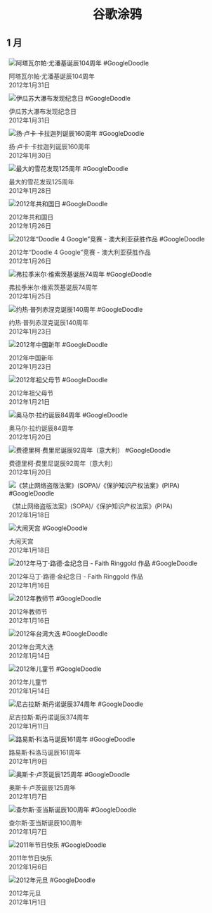 
<h1 align="center"> 谷歌涂鸦 </h1>




## 1 月

<div class="image">


<img src="https://lh3.googleusercontent.com/gH_78tOBrTfz_yCkeUPkntt-thHXaxMN7hKvBX1VMgbwkP3No1CdU188fgR-Z-Ae5h2NMY0EgMwONCMTlpY02-DYfT9mXBoGSKoqurAV7g=s660" alt="阿塔瓦尔帕·尤潘基诞辰104周年 #GoogleDoodle" style="margin: 5px"/>
<div class="info" style="font-size: 14px; color:#333333; margin:5px"><div class="title">阿塔瓦尔帕·尤潘基诞辰104周年</div><div class="date">2012年1月31日</div></div>

<img src="https://lh3.googleusercontent.com/lDwa9QcYxJ_hDiDLoa9Uk3QCtTQdNZyNeo8qbf2VhFSHWKKUgyaR-JpSN5mvY2DIcSPigS0dyBhJ9esQFeRAEq4wzfyuLsrqFryLZsn-=s660" alt="伊瓜苏大瀑布发现纪念日 #GoogleDoodle" style="margin: 5px"/>
<div class="info" style="font-size: 14px; color:#333333; margin:5px"><div class="title">伊瓜苏大瀑布发现纪念日</div><div class="date">2012年1月31日</div></div>

<img src="https://lh3.googleusercontent.com/pb3DrUnRP2OzdUw70pFqC_8omRtDsQ8kjgA-cqPugjNsH67MacgDflEwUP5ZyGSHSLWqDqdBJPjA01SEX0IJok62NEpZ4V9KSNA2oOl8=s660" alt="扬·卢卡·卡拉迦列诞辰160周年 #GoogleDoodle" style="margin: 5px"/>
<div class="info" style="font-size: 14px; color:#333333; margin:5px"><div class="title">扬·卢卡·卡拉迦列诞辰160周年</div><div class="date">2012年1月30日</div></div>

<img src="https://lh3.googleusercontent.com/WQkFE0cSVtfQiWA-f9AER0ETawqAUbtzrm0XWKXioVnnZl73pvIdzZdg8flXJWoqpEaTUReOkNjVZNeejDJIXFVuWjI0l9sNLdkFZ5Q=s660" alt="最大的雪花发现125周年 #GoogleDoodle" style="margin: 5px"/>
<div class="info" style="font-size: 14px; color:#333333; margin:5px"><div class="title">最大的雪花发现125周年</div><div class="date">2012年1月28日</div></div>

<img src="https://lh3.googleusercontent.com/pYkE8KLVAy4hOx0-1zQ70Xs8Q5IPEcR0xhOhZ1Jzum0306bJ0_y5kbJzxZHmkR7PEZoUcEs3H61QtncJu9D2qy9D8Jtv45SIlTXJ6QsZ=s660" alt="2012年共和国日 #GoogleDoodle" style="margin: 5px"/>
<div class="info" style="font-size: 14px; color:#333333; margin:5px"><div class="title">2012年共和国日</div><div class="date">2012年1月26日</div></div>

<img src="https://www.google.com/logos/2012/d4g_australia12-hp.jpg" alt="2012年“Doodle 4 Google”竞赛 - 澳大利亚获胜作品 #GoogleDoodle" style="margin: 5px"/>
<div class="info" style="font-size: 14px; color:#333333; margin:5px"><div class="title">2012年“Doodle 4 Google”竞赛 - 澳大利亚获胜作品</div><div class="date">2012年1月26日</div></div>

<img src="https://lh3.googleusercontent.com/oCptPYfV2x_kG9nZKTLR_teRym87HSwc5X-PVW8QGATnkCdApXSPvEAhlROLuEYp7LF70cXIh_IXUo0dzAEkdi9ma-I_EvjpkXrbtUA=s660" alt="弗拉季米尔·维索茨基诞辰74周年 #GoogleDoodle" style="margin: 5px"/>
<div class="info" style="font-size: 14px; color:#333333; margin:5px"><div class="title">弗拉季米尔·维索茨基诞辰74周年</div><div class="date">2012年1月25日</div></div>

<img src="https://lh3.googleusercontent.com/e5L6nWBLLWGIvRT1AUSJADDqMImB1oyJ8DOAhtUYaD8SnexHV0rFSXBECk1iY-lkqIOd2oJ6xHhV_lGDAeClbXcVSfTeLtyLS0GYDs6Uqw=s660" alt="约热·普列赤涅克诞辰140周年 #GoogleDoodle" style="margin: 5px"/>
<div class="info" style="font-size: 14px; color:#333333; margin:5px"><div class="title">约热·普列赤涅克诞辰140周年</div><div class="date">2012年1月23日</div></div>

<img src="https://lh3.googleusercontent.com/41OCHMV1K_JYKZTqZ4U63DKWn0T1yHDMdrbLCj4w9I-_SrE1SKLN1jZplRohZBlPEHThLoJwCccWRJ7lrG1YRYZG9V0VoN657-18DiM=s660" alt="2012年中国新年 #GoogleDoodle" style="margin: 5px"/>
<div class="info" style="font-size: 14px; color:#333333; margin:5px"><div class="title">2012年中国新年</div><div class="date">2012年1月23日</div></div>

<img src="https://lh3.googleusercontent.com/8jYGt8tIUg_ftsasnszQ9cIC802JnBHTSdFJsCrJDr7Q5g0CzSmNRrOpaCLCND-CMX08-1odsyoX8vz9VOKPwleKSmB8CWXegaBqZpM=s660" alt="2012年祖父母节 #GoogleDoodle" style="margin: 5px"/>
<div class="info" style="font-size: 14px; color:#333333; margin:5px"><div class="title">2012年祖父母节</div><div class="date">2012年1月21日</div></div>

<img src="https://lh3.googleusercontent.com/rbIbRzV1tvtGPvpEBBXcMF9UmpeeumezpEZbM0M_Vls6Aco0ytIfOo2ROGghj7vbRsnxk9oTkHCI60ZrQYmHjfU1XqCj67sCPRcp1cJ2wQ=s660" alt="奥马尔·拉约诞辰84周年 #GoogleDoodle" style="margin: 5px"/>
<div class="info" style="font-size: 14px; color:#333333; margin:5px"><div class="title">奥马尔·拉约诞辰84周年</div><div class="date">2012年1月20日</div></div>

<img src="https://lh3.googleusercontent.com/9hJ1TvjdwuNuWhhj6s1XdY6gi6vNFWZrdHkoWnw1M_IlezEbLIOpjowjcHAb2FSYk8_v-2Jj4ZFCEanqwUELnlzBS0ZTW0vPelm3DU1vHg=s660" alt="费德里柯·费里尼诞辰92周年（意大利） #GoogleDoodle" style="margin: 5px"/>
<div class="info" style="font-size: 14px; color:#333333; margin:5px"><div class="title">费德里柯·费里尼诞辰92周年（意大利）</div><div class="date">2012年1月20日</div></div>

<img src="https://lh3.googleusercontent.com/x4wpbaSymc8xB_KAEdS9AD0OUKBuAzzvGQTwrA7ODvRHMvj2pDSwSeDyaiy8LHmHgtTzhYdTez53zLOcFUjC9qfAfKUQQbaeJ4ZhQ7-tZA=s660" alt="《禁止网络盗版法案》(SOPA)/《保护知识产权法案》(PIPA) #GoogleDoodle" style="margin: 5px"/>
<div class="info" style="font-size: 14px; color:#333333; margin:5px"><div class="title">《禁止网络盗版法案》(SOPA)/《保护知识产权法案》(PIPA)</div><div class="date">2012年1月18日</div></div>

<img src="https://lh3.googleusercontent.com/KXz5rFio4u5r6i7CpDmEntHImxvlDup4W2JSBsz8jDitSgt5Aip78l2-x0dUNiUMfI4P34BMSNdt5uP9yf_BXnVFozlo1xzwYNhxHA9z=s660" alt="大闹天宫 #GoogleDoodle" style="margin: 5px"/>
<div class="info" style="font-size: 14px; color:#333333; margin:5px"><div class="title">大闹天宫</div><div class="date">2012年1月18日</div></div>

<img src="https://lh3.googleusercontent.com/pPHSmLZ-EngPy_N6k694bOSW13m3s7hGSX_8DQv3-0bT2Wl8iBZ5UFiD_Ok3JB-fSkNmG1LwD9jMhsUlGbtqb8CjZzrRnPk8R0Kjk0ea8A=s660" alt="2012年马丁·路德·金纪念日 - Faith Ringgold 作品 #GoogleDoodle" style="margin: 5px"/>
<div class="info" style="font-size: 14px; color:#333333; margin:5px"><div class="title">2012年马丁·路德·金纪念日 - Faith Ringgold 作品</div><div class="date">2012年1月16日</div></div>

<img src="https://www.google.com/logos/2012/Teachers_Day-2012-hp.jpg" alt="2012年教师节 #GoogleDoodle" style="margin: 5px"/>
<div class="info" style="font-size: 14px; color:#333333; margin:5px"><div class="title">2012年教师节</div><div class="date">2012年1月16日</div></div>

<img src="https://www.google.com/logos/2012/Taiwan_Elections-2012-hp.jpg" alt="2012年台湾大选 #GoogleDoodle" style="margin: 5px"/>
<div class="info" style="font-size: 14px; color:#333333; margin:5px"><div class="title">2012年台湾大选</div><div class="date">2012年1月14日</div></div>

<img src="https://www.google.com/logos/2012/childrensday-2012-hp.jpg" alt="2012年儿童节 #GoogleDoodle" style="margin: 5px"/>
<div class="info" style="font-size: 14px; color:#333333; margin:5px"><div class="title">2012年儿童节</div><div class="date">2012年1月14日</div></div>

<img src="https://lh3.googleusercontent.com/QxpLwOvSGkVQECug9WzsIRL6_SBwox6McBLtMcrH8-K0ZUPMioL_Iru5PCyhVmbx2ypIb_N3XxmlcW7-2xauuHv_nO1VbGWvQTJE0NKH=s660" alt="尼古拉斯·斯丹诺诞辰374周年 #GoogleDoodle" style="margin: 5px"/>
<div class="info" style="font-size: 14px; color:#333333; margin:5px"><div class="title">尼古拉斯·斯丹诺诞辰374周年</div><div class="date">2012年1月11日</div></div>

<img src="https://lh3.googleusercontent.com/CQ_qazQEhiqEiKLy7oppLrrt16vE6JPcagQiDLrBnYz-LEkh_VMcLMrhNW-fpnueBC-bxEIcqWfzZRbFa-Ue8k753cbBbs6ugUggFy4=s660" alt="路易斯·科洛马诞辰161周年 #GoogleDoodle" style="margin: 5px"/>
<div class="info" style="font-size: 14px; color:#333333; margin:5px"><div class="title">路易斯·科洛马诞辰161周年</div><div class="date">2012年1月9日</div></div>

<img src="https://www.google.com/logos/2012/luts12-hp.jpg" alt="奥斯卡·卢茨诞辰125周年 #GoogleDoodle" style="margin: 5px"/>
<div class="info" style="font-size: 14px; color:#333333; margin:5px"><div class="title">奥斯卡·卢茨诞辰125周年</div><div class="date">2012年1月7日</div></div>

<img src="https://lh3.googleusercontent.com/ILcJ8p5dojSODN2_q-flXIgBLS6EpAHe34Ajn_ZOif0lRVNX84KrU_yi4Bq_TnWzrbV7mkm67Vv_OUavgSqXXqvGHjCTu0G0_p51cbe7=s660" alt="查尔斯·亚当斯诞辰100周年 #GoogleDoodle" style="margin: 5px"/>
<div class="info" style="font-size: 14px; color:#333333; margin:5px"><div class="title">查尔斯·亚当斯诞辰100周年</div><div class="date">2012年1月7日</div></div>

<img src="https://lh3.googleusercontent.com/mJ3nluqRyx2kCUSZs8uugnyZ6l9VQpGPOW-4fcc2EXhH16qS1T0cxQnwivMINFzcC8uX-K6caKkLCpixD0lsAWa1sDZrBAy-85SOX_SF=s660" alt="2011年节日快乐 #GoogleDoodle" style="margin: 5px"/>
<div class="info" style="font-size: 14px; color:#333333; margin:5px"><div class="title">2011年节日快乐</div><div class="date">2012年1月6日</div></div>

<img src="https://lh3.googleusercontent.com/5Wt4J8_c5J5QGZrf6n9QHfs6OoxZzOU3Y8-XsvUq_H8GZKKs8A9Hqp8TodMuC2f5f6zAAuYi30uTMkfKD1sPUJA1B4EM77Q4JcfKnUhE=s660" alt="2012年元旦 #GoogleDoodle" style="margin: 5px"/>
<div class="info" style="font-size: 14px; color:#333333; margin:5px"><div class="title">2012年元旦</div><div class="date">2012年1月1日</div></div>

</div>








